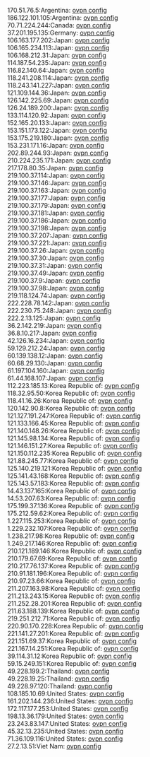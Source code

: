 170.51.76.5:Argentina: [ovpn config](vpn/170_51_76_5.ovpn)  
186.122.101.105:Argentina: [ovpn config](vpn/186_122_101_105.ovpn)  
70.71.224.244:Canada: [ovpn config](vpn/70_71_224_244.ovpn)  
37.201.195.135:Germany: [ovpn config](vpn/37_201_195_135.ovpn)  
106.163.177.202:Japan: [ovpn config](vpn/106_163_177_202.ovpn)  
106.165.234.113:Japan: [ovpn config](vpn/106_165_234_113.ovpn)  
106.168.212.31:Japan: [ovpn config](vpn/106_168_212_31.ovpn)  
114.187.54.235:Japan: [ovpn config](vpn/114_187_54_235.ovpn)  
116.82.140.64:Japan: [ovpn config](vpn/116_82_140_64.ovpn)  
118.241.208.114:Japan: [ovpn config](vpn/118_241_208_114.ovpn)  
118.243.141.227:Japan: [ovpn config](vpn/118_243_141_227.ovpn)  
121.109.144.36:Japan: [ovpn config](vpn/121_109_144_36.ovpn)  
126.142.225.69:Japan: [ovpn config](vpn/126_142_225_69.ovpn)  
126.24.189.200:Japan: [ovpn config](vpn/126_24_189_200.ovpn)  
133.114.120.92:Japan: [ovpn config](vpn/133_114_120_92.ovpn)  
152.165.20.133:Japan: [ovpn config](vpn/152_165_20_133.ovpn)  
153.151.173.122:Japan: [ovpn config](vpn/153_151_173_122.ovpn)  
153.175.219.180:Japan: [ovpn config](vpn/153_175_219_180.ovpn)  
153.231.171.16:Japan: [ovpn config](vpn/153_231_171_16.ovpn)  
202.89.244.93:Japan: [ovpn config](vpn/202_89_244_93.ovpn)  
210.224.235.171:Japan: [ovpn config](vpn/210_224_235_171.ovpn)  
217.178.80.35:Japan: [ovpn config](vpn/217_178_80_35.ovpn)  
219.100.37.114:Japan: [ovpn config](vpn/219_100_37_114.ovpn)  
219.100.37.146:Japan: [ovpn config](vpn/219_100_37_146.ovpn)  
219.100.37.163:Japan: [ovpn config](vpn/219_100_37_163.ovpn)  
219.100.37.177:Japan: [ovpn config](vpn/219_100_37_177.ovpn)  
219.100.37.179:Japan: [ovpn config](vpn/219_100_37_179.ovpn)  
219.100.37.181:Japan: [ovpn config](vpn/219_100_37_181.ovpn)  
219.100.37.186:Japan: [ovpn config](vpn/219_100_37_186.ovpn)  
219.100.37.198:Japan: [ovpn config](vpn/219_100_37_198.ovpn)  
219.100.37.207:Japan: [ovpn config](vpn/219_100_37_207.ovpn)  
219.100.37.221:Japan: [ovpn config](vpn/219_100_37_221.ovpn)  
219.100.37.26:Japan: [ovpn config](vpn/219_100_37_26.ovpn)  
219.100.37.30:Japan: [ovpn config](vpn/219_100_37_30.ovpn)  
219.100.37.31:Japan: [ovpn config](vpn/219_100_37_31.ovpn)  
219.100.37.49:Japan: [ovpn config](vpn/219_100_37_49.ovpn)  
219.100.37.9:Japan: [ovpn config](vpn/219_100_37_9.ovpn)  
219.100.37.98:Japan: [ovpn config](vpn/219_100_37_98.ovpn)  
219.118.124.74:Japan: [ovpn config](vpn/219_118_124_74.ovpn)  
222.228.78.142:Japan: [ovpn config](vpn/222_228_78_142.ovpn)  
222.230.75.248:Japan: [ovpn config](vpn/222_230_75_248.ovpn)  
222.2.13.125:Japan: [ovpn config](vpn/222_2_13_125.ovpn)  
36.2.142.219:Japan: [ovpn config](vpn/36_2_142_219.ovpn)  
36.8.10.217:Japan: [ovpn config](vpn/36_8_10_217.ovpn)  
42.126.16.234:Japan: [ovpn config](vpn/42_126_16_234.ovpn)  
59.129.212.24:Japan: [ovpn config](vpn/59_129_212_24.ovpn)  
60.139.138.12:Japan: [ovpn config](vpn/60_139_138_12.ovpn)  
60.68.29.130:Japan: [ovpn config](vpn/60_68_29_130.ovpn)  
61.197.104.160:Japan: [ovpn config](vpn/61_197_104_160.ovpn)  
61.44.168.107:Japan: [ovpn config](vpn/61_44_168_107.ovpn)  
112.223.185.13:Korea Republic of: [ovpn config](vpn/112_223_185_13.ovpn)  
118.32.95.50:Korea Republic of: [ovpn config](vpn/118_32_95_50.ovpn)  
118.41.16.26:Korea Republic of: [ovpn config](vpn/118_41_16_26.ovpn)  
120.142.90.8:Korea Republic of: [ovpn config](vpn/120_142_90_8.ovpn)  
121.127.191.247:Korea Republic of: [ovpn config](vpn/121_127_191_247.ovpn)  
121.133.166.45:Korea Republic of: [ovpn config](vpn/121_133_166_45.ovpn)  
121.140.148.26:Korea Republic of: [ovpn config](vpn/121_140_148_26.ovpn)  
121.145.98.134:Korea Republic of: [ovpn config](vpn/121_145_98_134.ovpn)  
121.146.151.27:Korea Republic of: [ovpn config](vpn/121_146_151_27.ovpn)  
121.150.112.235:Korea Republic of: [ovpn config](vpn/121_150_112_235.ovpn)  
121.88.245.77:Korea Republic of: [ovpn config](vpn/121_88_245_77.ovpn)  
125.140.219.121:Korea Republic of: [ovpn config](vpn/125_140_219_121.ovpn)  
125.141.43.168:Korea Republic of: [ovpn config](vpn/125_141_43_168.ovpn)  
125.143.57.183:Korea Republic of: [ovpn config](vpn/125_143_57_183.ovpn)  
14.43.137.165:Korea Republic of: [ovpn config](vpn/14_43_137_165.ovpn)  
14.53.207.63:Korea Republic of: [ovpn config](vpn/14_53_207_63.ovpn)  
175.199.37.136:Korea Republic of: [ovpn config](vpn/175_199_37_136.ovpn)  
175.212.59.62:Korea Republic of: [ovpn config](vpn/175_212_59_62.ovpn)  
1.227.115.253:Korea Republic of: [ovpn config](vpn/1_227_115_253.ovpn)  
1.229.232.107:Korea Republic of: [ovpn config](vpn/1_229_232_107.ovpn)  
1.238.217.98:Korea Republic of: [ovpn config](vpn/1_238_217_98.ovpn)  
1.249.217.146:Korea Republic of: [ovpn config](vpn/1_249_217_146.ovpn)  
210.121.189.146:Korea Republic of: [ovpn config](vpn/210_121_189_146.ovpn)  
210.179.67.69:Korea Republic of: [ovpn config](vpn/210_179_67_69.ovpn)  
210.217.76.137:Korea Republic of: [ovpn config](vpn/210_217_76_137.ovpn)  
210.91.181.196:Korea Republic of: [ovpn config](vpn/210_91_181_196.ovpn)  
210.97.23.66:Korea Republic of: [ovpn config](vpn/210_97_23_66.ovpn)  
211.207.163.98:Korea Republic of: [ovpn config](vpn/211_207_163_98.ovpn)  
211.213.243.15:Korea Republic of: [ovpn config](vpn/211_213_243_15.ovpn)  
211.252.28.201:Korea Republic of: [ovpn config](vpn/211_252_28_201.ovpn)  
211.63.188.139:Korea Republic of: [ovpn config](vpn/211_63_188_139.ovpn)  
219.251.212.71:Korea Republic of: [ovpn config](vpn/219_251_212_71.ovpn)  
220.90.170.228:Korea Republic of: [ovpn config](vpn/220_90_170_228.ovpn)  
221.141.27.201:Korea Republic of: [ovpn config](vpn/221_141_27_201.ovpn)  
221.151.69.37:Korea Republic of: [ovpn config](vpn/221_151_69_37.ovpn)  
221.167.14.251:Korea Republic of: [ovpn config](vpn/221_167_14_251.ovpn)  
39.114.31.12:Korea Republic of: [ovpn config](vpn/39_114_31_12.ovpn)  
59.15.249.151:Korea Republic of: [ovpn config](vpn/59_15_249_151.ovpn)  
49.228.199.2:Thailand: [ovpn config](vpn/49_228_199_2.ovpn)  
49.228.19.25:Thailand: [ovpn config](vpn/49_228_19_25.ovpn)  
49.228.97.120:Thailand: [ovpn config](vpn/49_228_97_120.ovpn)  
108.185.10.69:United States: [ovpn config](vpn/108_185_10_69.ovpn)  
161.202.144.236:United States: [ovpn config](vpn/161_202_144_236.ovpn)  
172.117.177.253:United States: [ovpn config](vpn/172_117_177_253.ovpn)  
198.13.36.179:United States: [ovpn config](vpn/198_13_36_179.ovpn)  
23.243.83.147:United States: [ovpn config](vpn/23_243_83_147.ovpn)  
45.32.13.235:United States: [ovpn config](vpn/45_32_13_235.ovpn)  
71.36.109.116:United States: [ovpn config](vpn/71_36_109_116.ovpn)  
27.2.13.51:Viet Nam: [ovpn config](vpn/27_2_13_51.ovpn)  
